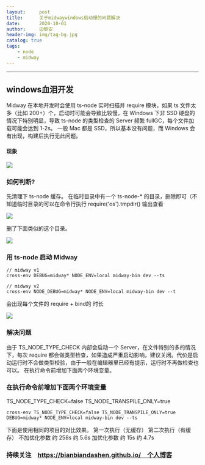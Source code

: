 ```yaml
---
layout:     post
title:      关于midwaywindows启动慢的问题解决
date:       2020-10-01
author:    	边黎安
header-img: img/tag-bg.jpg
catalog: true
tags:
    - node
    - midway
---
```

---


## windows血泪开发
Midway 在本地开发时会使用 ts-node 实时扫描并 require 模块，如果 ts 文件太多（比如 200+）个，启动时可能会导致比较慢，在 Windows 下非 SSD 硬盘的情况下特别明显，导致 ts-node 的类型检查的 Server 频繁 fullGC，每个文件加载可能会达到 1-2s。
一般 Mac 都是 SSD，所以基本没有问题，而 Windows 会有出现，构建后执行无此问题。


####  现象

![](https://cdn.nlark.com/yuque/0/2020/png/501408/1601523014939-40121f9c-bc19-4f9e-a7e6-e744d409a9ea.png)

### 如何判断?
先清理下 ts-node 缓存。
在临时目录中有一个 ts-node-* 的目录，删除即可（不知道临时目录的可以在命令行执行 require('os').tmpdir() 输出查看

![](https://cdn.nlark.com/yuque/0/2020/png/501408/1601523402032-7e9c162a-762e-4cba-82b4-8ae63fe37280.png)



删了下面类似的这个目录。


![](https://cdn.nlark.com/yuque/0/2020/png/501408/1601523340452-7924affe-96b5-4544-85b7-e41ace4206e8.png)


### 用 ts-node 启动 Midway



```
// midway v1
cross-env DEBUG=midway* NODE_ENV=local midway-bin dev --ts

// midway v2
cross-env NODE_DEBUG=midway* NODE_ENV=local midway-bin dev --t

```

会出现每个文件的 require + bind的 时长

![](https://cdn.nlark.com/yuque/0/2020/png/501408/1601523470970-1812326a-39d9-4b39-af57-7723f80f6e17.png?x-oss-process=image%2Fresize%2Cw_1492)



### 解决问题

由于 TS_NODE_TYPE_CHECK 内部会启动一个 Server，在文件特别的多的情况下，每次 require 都会做类型检查，如果造成严重启动影响，建议关闭。代价是启动运行时不会做类型校验，由于一般在编辑器里已经有提示，运行时不再做检查也可以。
在执行命令前增加下面两个环境变量。


### 在执行命令前增加下面两个环境变量

TS_NODE_TYPE_CHECK=false TS_NODE_TRANSPILE_ONLY=true


```
cross-env TS_NODE_TYPE_CHECK=false TS_NODE_TRANSPILE_ONLY=true DEBUG=midway* NODE_ENV=local midway-bin dev --ts

```



下面是使用相同的项目的对比效果。
第一次执行（无缓存）
第二次执行（有缓存）
不加优化参数
约 258s
约 5.6s
加优化参数
约 15s
约 4.7s

### 持续关注　https://bianbiandashen.github.io/　个人博客

 

